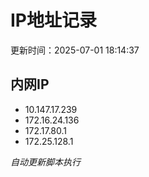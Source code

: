 # IP地址记录

更新时间：2025-07-01 18:14:37
## 内网IP
- 10.147.17.239
- 172.16.24.136
- 172.17.80.1
- 172.25.128.1

*自动更新脚本执行*          